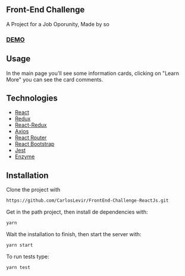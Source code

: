 ## Front-End Challenge

A Project for a Job Oporunity, Made by so
### [DEMO](http://front-end-challenge.esy.es)

## Usage

In the main page you'll see some information cards, clicking on "Learn More" you can see the card comments.

## Technologies
* [React](https://reactjs.org/)
* [Redux](https://redux.js.org/)
* [React-Redux](https://react-redux.js.org/)
* [Axios](https://github.com/axios/axios)
* [React Router](https://github.com/ReactTraining/react-router)
* [React Bootstrap](https://react-bootstrap.github.io)
* [Jest](https://jestjs.io/)
* [Enzyme](https://airbnb.io/enzyme/)

## Installation

Clone the project with 
```sh
https://github.com/CarlosLevir/FrontEnd-Challenge-ReactJs.git
```
Get in the path project, then install de dependencies with:

```sh
yarn
```
Wait the installation to finish, then start the server with:

```sh
yarn start
```

To run tests type:
```h
yarn test
```
